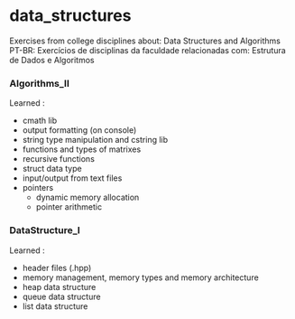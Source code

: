 # data_structures
Exercises from college disciplines about: Data Structures and Algorithms<br /> 
PT-BR: Exercícios de disciplinas da faculdade relacionadas com: Estrutura de Dados e Algoritmos<br />

### Algorithms_II<br /> 
Learned :
- cmath lib
- output formatting (on console)
- string type manipulation and cstring lib
- functions and types of matrixes
- recursive functions
- struct data type
- input/output from text files
- pointers
  - dynamic memory allocation
  - pointer arithmetic

### DataStructure_I<br /> 
Learned :<br /> 
- header files (.hpp)
- memory management, memory types and memory architecture
- heap data structure
- queue data structure
- list data structure
